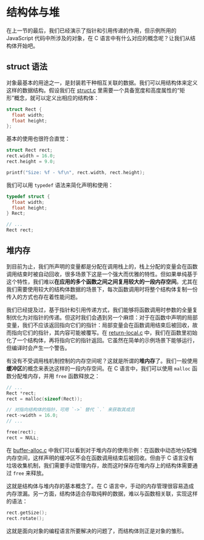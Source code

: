 # 结构体与堆

在上一节的最后，我们已经演示了指针和引用传递的作用，但示例所用的 JavaScript 代码中所涉及的对象，在 C 语言中有什么对应的概念呢？让我们从结构体开始吧。


## struct 语法
对象最基本的用途之一，是封装若干种相互关联的数据。我们可以用结构体来定义这样的数据结构。假设我们在 [struct.c](./struct.c) 里需要一个具备宽度和高度属性的“矩形”概念，就可以定义出相应的结构体：

``` c
struct Rect {
  float width;
  float height;
};
```

基本的使用也很符合直觉：

``` c
struct Rect rect;
rect.width = 16.0;
rect.height = 9.0;

printf("Size: %f - %f\n", rect.width, rect.height);
```

我们可以用 `typedef` 语法来简化声明和使用：

``` c
typedef struct {
  float width;
  float height;
} Rect;

// ...
Rect rect;
```


## 堆内存
到目前为止，我们所声明的变量都是分配在调用栈上的，栈上分配的变量会在函数调用结束时被自动回收，很多场景下这是一个强大而优雅的特性。但如果单纯基于这个特性，我们难以**在应用的多个函数之间之间复用较大的一段内存空间**。尤其在我们需要使用较大的结构体数据的场景下，每次函数调用时将整个结构体复制一份传入的方式也存在着性能问题。

我们已经提及过，基于指针和引用传递方式，我们能够将函数调用时参数的全量复制优化为对指针的传递。但这时我们会遇到另一个麻烦：对于在函数中声明的局部变量，我们不应该返回指向它们的指针：局部变量会在函数调用结束后被回收，故而指向它们的指针，其内容可能被覆写。在 [return-local.c](./return-local.c) 中，我们在函数里初始化了一个结构体，再将指向它的指针返回。它虽然在简单的示例场景下能够运行，但编译时会产生一个警告。

有没有不受调用栈机制控制的内存空间呢？这就是所谓的**堆内存**了。我们一般使用**缓冲区**的概念来表达这样的一段内存空间。在 C 语言中，我们可以使用 `malloc` 函数分配堆内存，并用 `free` 函数释放之：

``` c
// ...
Rect *rect;
rect = malloc(sizeof(Rect));

// 对指向结构体的指针，可用 `->` 替代 `.` 来获取其成员
rect->width = 16.0;
// ...

free(rect);
rect = NULL;
```

在 [buffer-alloc.c](./buffer-alloc.c) 中我们可以看到对于堆内存的使用示例：在函数中动态地分配堆内存空间，这样声明的缓冲区不会在函数调用结束后被回收。但由于 C 语言没有垃圾收集机制，我们需要手动管理内存，故而这时保存在堆内存上的结构体需要通过 `free` 来释放。

这就是结构体与堆内存的基本概念了。在 C 语言中，手动的内存管理很容易造成内存泄漏。另一方面，结构体适合存取纯粹的数据，难以与函数相关联，实现这样的语法：

``` c
rect.getSize();
rect.rotate();
```

这就是面向对象的编程语言所要解决的问题了，而结构体则正是对象的雏形。

